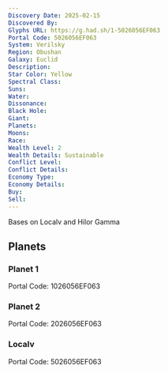 ```yaml
---
Discovery Date: 2025-02-15
Discovered By:
Glyphs URL: https://g.had.sh/1-5026056EF063
Portal Code: 5026056EF063
System: Verilsky
Region: Obushan
Galaxy: Euclid
Description:
Star Color: Yellow
Spectral Class:
Suns:
Water:
Dissonance:
Black Hole:
Giant:
Planets:
Moons:
Race:
Wealth Level: 2
Wealth Details: Sustainable
Conflict Level:
Conflict Details:
Economy Type:
Economy Details:
Buy:
Sell:
---
```


Bases on Localv and Hilor Gamma


## Planets

### Planet 1

Portal Code: 1026056EF063

### Planet 2
Portal Code: 2026056EF063

### Localv

Portal Code: 5026056EF063
